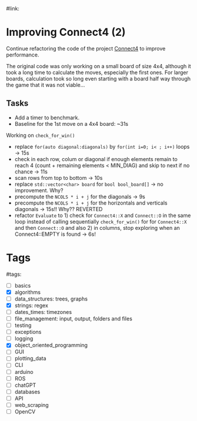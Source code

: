 #link:

# Improving Connect4 (2)
Continue refactoring the code of the project [Connect4](https://github.com/mhered/cpp_100daysofcode/blob/main/code/Day057_22-05-23/Connect4) to improve performance.

The original code was only working on a small board of size 4x4, although it took a long time to calculate the moves, especially the first ones. For larger boards, calculation took so long even starting with a board half way through the game that it was not viable...

## Tasks
* Add a timer to benchmark.
* Baseline for the 1st move on a 4x4 board: ~31s 


Working on `check_for_win()`

* replace `for(auto diagonal:diagonals)` by `for(int i=0; i< ; i++)` loops -> 15s
* check in each row, colum or diagonal if enough elements remain to reach 4 (count + remaining elements < MIN_DIAG) and skip to next if no chance -> 11s
* scan rows from top to bottom -> 10s 
* replace `std::vector<char> board`  for `bool bool_board[]` -> no improvement. Why?
* precompute the `NCOLS * i + j` for the diagonals -> 9s
* precompute the `NCOLS * i + j` for the horizontals and verticals diagonals -> 15s!! Why?? REVERTED
* refactor `Evaluate` to 1) check for `Connect4::X` and `Connect::O` in the same loop instead of calling sequentially `check_for_win()` for for `Connect4::X` and then `Connect::O` and also 2) in columns, stop exploring when an Connect4::EMPTY is found -> 6s!

# Tags
#tags: 

- [ ] basics
- [x] algorithms
- [ ] data_structures: trees, graphs
- [x] strings: regex
- [ ] dates_times: timezones
- [ ] file_management: input, output, folders and files
- [ ] testing
- [ ] exceptions
- [ ] logging
- [x] object_oriented_programming
- [ ] GUI
- [ ] plotting_data
- [ ] CLI
- [ ] arduino
- [ ] ROS
- [ ] chatGPT
- [ ] databases
- [ ] API
- [ ] web_scraping
- [ ] OpenCV